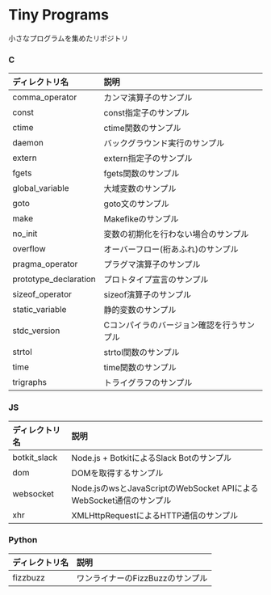 # Tiny Programs
小さなプログラムを集めたリポジトリ

### C

|ディレクトリ名|説明|
|:--|:--|
|comma_operator|カンマ演算子のサンプル|
|const|const指定子のサンプル|
|ctime|ctime関数のサンプル|
|daemon|バックグラウンド実行のサンプル|
|extern|extern指定子のサンプル|
|fgets|fgets関数のサンプル|
|global_variable|大域変数のサンプル|
|goto|goto文のサンプル|
|make|Makefikeのサンプル|
|no_init|変数の初期化を行わない場合のサンプル|
|overflow|オーバーフロー(桁あふれ)のサンプル|
|pragma_operator|プラグマ演算子のサンプル|
|prototype_declaration|プロトタイプ宣言のサンプル|
|sizeof_operator|sizeof演算子のサンプル|
|static_variable|静的変数のサンプル|
|stdc_version|Cコンパイラのバージョン確認を行うサンプル|
|strtol|strtol関数のサンプル|
|time|time関数のサンプル|
|trigraphs|トライグラフのサンプル|

### JS

|ディレクトリ名|説明|
|:--|:--|
|botkit_slack|Node.js + BotkitによるSlack Botのサンプル|
|dom|DOMを取得するサンプル|
|websocket|Node.jsのwsとJavaScriptのWebSocket APIによるWebSocket通信のサンプル|
|xhr|XMLHttpRequestによるHTTP通信のサンプル|

### Python

|ディレクトリ名|説明|
|:--|:--|
|fizzbuzz|ワンライナーのFizzBuzzのサンプル|